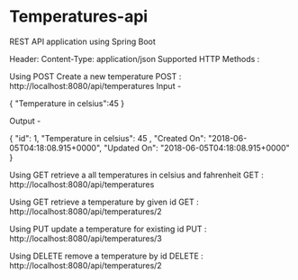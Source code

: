 # Temperatures-api
REST API application using Spring Boot

Header:
Content-Type: application/json
Supported HTTP Methods :
 
Using POST Create a new temperature
POST   : http://localhost:8080/api/temperatures
Input -

{
	"Temperature in celsius":45
}

Output -

{
   "id": 1,
	 "Temperature in celsius": 45 ,
   "Created On": "2018-06-05T04:18:08.915+0000",
   "Updated On": "2018-06-05T04:18:08.915+0000"
}

Using GET retrieve a all temperatures in celsius and fahrenheit
GET    : http://localhost:8080/api/temperatures

Using GET retrieve a temperature by given id
GET    : http://localhost:8080/api/temperatures/2

Using PUT update a temperature for existing id
PUT    : http://localhost:8080/api/temperatures/3

Using DELETE remove a temperature by id
DELETE : http://localhost:8080/api/temperatures/2
